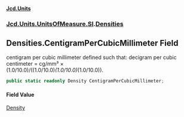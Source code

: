 #### [Jcd.Units](index.md 'index')
### [Jcd.Units.UnitsOfMeasure.SI](Jcd.Units.UnitsOfMeasure.SI.md 'Jcd.Units.UnitsOfMeasure.SI').[Densities](Densities.md 'Jcd.Units.UnitsOfMeasure.SI.Densities')

## Densities.CentigramPerCubicMillimeter Field

centigram per cubic millimeter defined such that: decigram per cubic centimeter = cg/mm³ ×  
(1.0/10.0)/((1.0/10.0)*(1.0/10.0)*(1.0/10.0)).

```csharp
public static readonly Density CentigramPerCubicMillimeter;
```

#### Field Value
[Density](Density.md 'Jcd.Units.UnitTypes.Density')